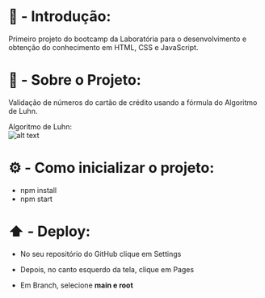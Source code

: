 # 🚀 - Introdução:
Primeiro projeto do bootcamp da Laboratória para o desenvolvimento e obtenção do conhecimento em HTML, CSS e JavaScript.

# 📖 - Sobre o Projeto:
Validação de números do cartão de crédito usando a fórmula do Algoritmo de Luhn.<br/>

Algoritmo de Luhn:<br/>
![alt text](https://www.101computing.net/wp/wp-content/uploads/Luhn-Algorithm.png)

# ⚙️ - Como inicializar o projeto:

* npm install
* npm start

# ⬆️ - Deploy:
 
 * No seu repositório do GitHub clique em Settings
 
 * Depois, no canto esquerdo da tela, clique em Pages

 * Em Branch, selecione <b>main<b/> e <b>root<b/>
